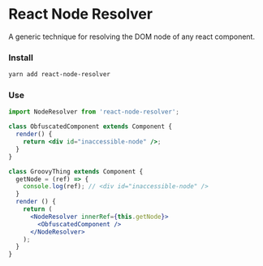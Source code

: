 # React Node Resolver

A generic technique for resolving the DOM node of any react component.

### Install

```bash
yarn add react-node-resolver
```

### Use

```jsx
import NodeResolver from 'react-node-resolver';

class ObfuscatedComponent extends Component {
  render() {
    return <div id="inaccessible-node" />;
  }
}

class GroovyThing extends Component {
  getNode = (ref) => {
    console.log(ref); // <div id="inaccessible-node" />
  }
  render () {
    return (
      <NodeResolver innerRef={this.getNode}>
        <ObfuscatedComponent />
      </NodeResolver>
    );
  }
}
```
